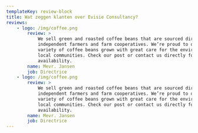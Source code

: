 ```yaml
---
templateKey: review-block
title: Wat zeggen klanten over Evisie Consultancy?
reviews:
    - logo: /img/coffee.png
        review: >
            We sell green and roasted coffee beans that are sourced directly from
            independent farmers and farm cooperatives. We’re proud to offer a
            variety of coffee beans grown with great care for the environment and
            local communities. Check our post or contact us directly for current
            availability.
        name: Mevr. Jansen
        job: Directrice
    - logo: /img/coffee.png
        review: >
            We sell green and roasted coffee beans that are sourced directly from
            independent farmers and farm cooperatives. We’re proud to offer a
            variety of coffee beans grown with great care for the environment and
            local communities. Check our post or contact us directly for current
            availability.
        name: Mevr. Jansen
        job: Directrice
---
```

